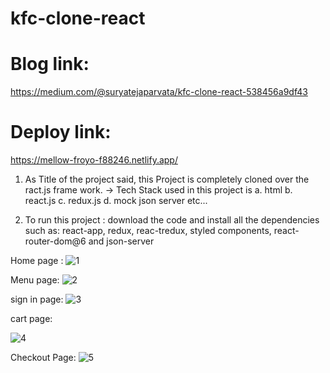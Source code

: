 # kfc-clone-react

# Blog link: 
https://medium.com/@suryatejaparvata/kfc-clone-react-538456a9df43 
# Deploy link:
https://mellow-froyo-f88246.netlify.app/

1. As Title of the project said, this Project is completely cloned over the ract.js frame work.
-> Tech Stack used in this project is 
  a. html
  b. react.js
  c. redux.js
  d. mock json server
  etc...
  
2. To run this project : download the code and install all the dependencies such as:
react-app, redux, reac-tredux, styled components, react-router-dom@6 and json-server

Home page :
![1](https://user-images.githubusercontent.com/99042645/167411278-ee4779b4-d8a4-45dd-b6c1-f56f0485986f.JPG)

Menu page:
![2](https://user-images.githubusercontent.com/99042645/167411346-2fffc4cc-ff6c-46c1-9179-06f54cbc83cf.JPG)
 
 sign in page:
 ![3](https://user-images.githubusercontent.com/99042645/167411415-05db53ff-e271-4115-866e-cac19f3e5e71.JPG)

cart page:

![4](https://user-images.githubusercontent.com/99042645/167411466-b004e68e-3040-404b-8184-5401ae24788f.JPG)

Checkout Page:
![5](https://user-images.githubusercontent.com/99042645/167411526-97d9b1ba-00b4-4c3f-ac73-ef08bee572ab.JPG)
